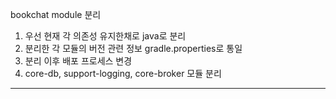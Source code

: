 bookchat module 분리
1. 우선 현재 각 의존성 유지한채로 java로 분리
2. 분리한 각 모듈의 버전 관련 정보 gradle.properties로 통일
3. 분리 이후 배포 프로세스 변경 
4. core-db, support-logging, core-broker 모듈 분리

---

